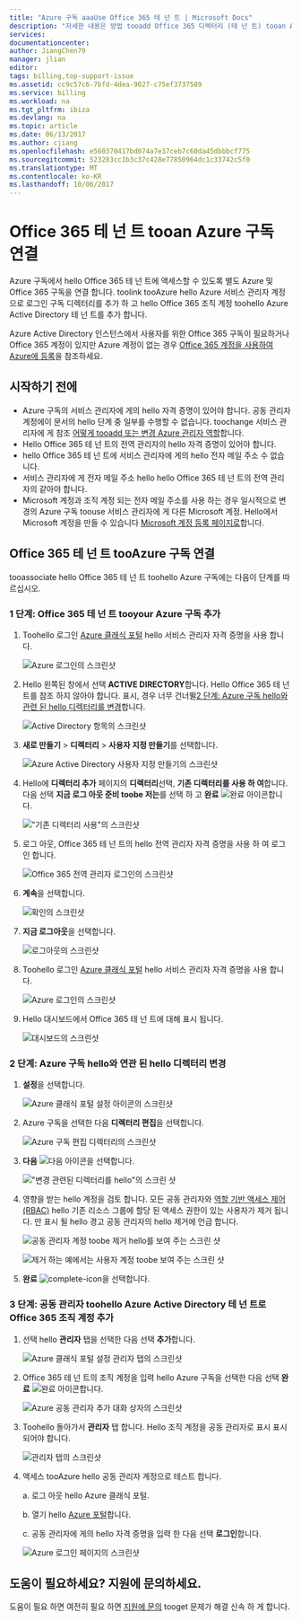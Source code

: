 ```yaml
---
title: "Azure 구독 aaaUse Office 365 테 넌 트 | Microsoft Docs"
description: "자세한 내용은 방법 tooadd Office 365 디렉터리 (테 넌 트) tooan Azure 구독."
services: 
documentationcenter: 
author: JiangChen79
manager: jlian
editor: 
tags: billing,top-support-issue
ms.assetid: cc9c57c6-7bfd-4dea-9027-c75ef3737589
ms.service: billing
ms.workload: na
ms.tgt_pltfrm: ibiza
ms.devlang: na
ms.topic: article
ms.date: 06/13/2017
ms.author: cjiang
ms.openlocfilehash: e560370417bd074a7e37ceb7c60da45dbbbcf775
ms.sourcegitcommit: 523283cc1b3c37c428e77850964dc1c33742c5f0
ms.translationtype: MT
ms.contentlocale: ko-KR
ms.lasthandoff: 10/06/2017
---
```

# <a name="associate-an-office-365-tenant-tooan-azure-subscription"></a>Office 365 테 넌 트 tooan Azure 구독 연결
Azure 구독에서 hello Office 365 테 넌 트에 액세스할 수 있도록 별도 Azure 및 Office 365 구독을 연결 합니다. toolink tooAzure hello Azure 서비스 관리자 계정으로 로그인 구독 디렉터리를 추가 하 고 hello Office 365 조직 계정 toohello Azure Active Directory 테 넌 트를 추가 합니다.

Azure Active Directory 인스턴스에서 사용자를 위한 Office 365 구독이 필요하거나 Office 365 계정이 있지만 Azure 계정이 없는 경우 [Office 365 계정을 사용하여 Azure에 등록](billing-use-existing-office-365-account-azure-subscription.md)을 참조하세요. 

## <a name="before-you-begin"></a>시작하기 전에
* Azure 구독의 서비스 관리자에 게의 hello 자격 증명이 있어야 합니다. 공동 관리자 계정에이 문서의 hello 단계 중 일부를 수행할 수 없습니다. toochange 서비스 관리자에 게 참조 [어떻게 tooadd 또는 변경 Azure 관리자 역할](billing-add-change-azure-subscription-administrator.md#change-service-administrator-for-a-subscription)합니다.
* Hello Office 365 테 넌 트의 전역 관리자의 hello 자격 증명이 있어야 합니다.
* hello Office 365 테 넌 트에 서비스 관리자에 게의 hello 전자 메일 주소 수 없습니다.
* 서비스 관리자에 게 전자 메일 주소 hello hello Office 365 테 넌 트의 전역 관리자의 같아야 합니다.
* Microsoft 계정과 조직 계정 되는 전자 메일 주소를 사용 하는 경우 일시적으로 변경의 Azure 구독 toouse 서비스 관리자에 게 다른 Microsoft 계정. Hello에서 Microsoft 계정을 만들 수 있습니다 [Microsoft 계정 등록 페이지로](https://signup.live.com/)합니다.

## <a name="link-office-365-tenant-tooazure-subscription"></a>Office 365 테 넌 트 tooAzure 구독 연결
tooassociate hello Office 365 테 넌 트 toohello Azure 구독에는 다음이 단계를 따르십시오.

### <a name="step-1-add-office-365-tenant-tooyour-azure-subscription"></a>1 단계: Office 365 테 넌 트 tooyour Azure 구독 추가

1. Toohello 로그인 [Azure 클래식 포털](https://manage.windowsazure.com/) hello 서비스 관리자 자격 증명을 사용 합니다.

    ![Azure 로그인의 스크린샷](./media/billing-add-office-365-tenant-to-azure-subscription/s313_azure-sign-in-service-admin.png)

2. Hello 왼쪽된 창에서 선택 **ACTIVE DIRECTORY**합니다. Hello Office 365 테 넌 트를 참조 하지 않아야 합니다. 표시, 경우 너무 건너뛸[2 단계: Azure 구독 hello와 관련 된 hello 디렉터리를 변경](#Step2)합니다.
   
   ![Active Directory 항목의 스크린샷](./media/billing-add-office-365-tenant-to-azure-subscription/s35-classic-portal-active-directory-entry.png)

3. **새로 만들기** > **디렉터리** > **사용자 지정 만들기**를 선택합니다.
   
    ![Azure Active Directory 사용자 지정 만들기의 스크린샷](./media/billing-add-office-365-tenant-to-azure-subscription/s37-aad-custom-create.png)
   
4. Hello에 **디렉터리 추가** 페이지의 **디렉터리**선택, **기존 디렉터리를 사용 하 여**합니다. 다음 선택 **지금 로그 아웃 준비 toobe 저는**를 선택 하 고 **완료** ![완료 아이콘](./media/billing-add-office-365-tenant-to-azure-subscription/s38_complete-icon.png)합니다.
   
    !["기존 디렉터리 사용"의 스크린샷](./media/billing-add-office-365-tenant-to-azure-subscription/s39_add-directory-use-existing.png)
   
5. 로그 아웃, Office 365 테 넌 트의 hello 전역 관리자 자격 증명을 사용 하 여 로그인 합니다.
   
    ![Office 365 전역 관리자 로그인의 스크린샷](./media/billing-add-office-365-tenant-to-azure-subscription/s310_sign-in-global-admin-office-365.png)
   
6. **계속**을 선택합니다.
   
    ![확인의 스크린샷](./media/billing-add-office-365-tenant-to-azure-subscription/s311_use-contoso-directory-azure-verify.png)
   
7. **지금 로그아웃**을 선택합니다.
   
    ![로그아웃의 스크린샷](./media/billing-add-office-365-tenant-to-azure-subscription/s312_use-contoso-directory-azure-confirm-and-sign-out.png)
   
8. Toohello 로그인 [Azure 클래식 포털](https://manage.windowsazure.com/) hello 서비스 관리자 자격 증명을 사용 합니다.
   
    ![Azure 로그인의 스크린샷](./media/billing-add-office-365-tenant-to-azure-subscription/s313_azure-sign-in-service-admin.png)
   
9. Hello 대시보드에서 Office 365 테 넌 트에 대해 표시 됩니다.
   
    ![대시보드의 스크린샷](./media/billing-add-office-365-tenant-to-azure-subscription/s314_office-365-tenant-appear-in-azure.png)

### <a name="Step2"></a>2 단계: Azure 구독 hello와 연관 된 hello 디렉터리 변경
   
1. **설정**을 선택합니다.
   
    ![Azure 클래식 포털 설정 아이콘의 스크린샷](./media/billing-add-office-365-tenant-to-azure-subscription/s315_azure-classic-portal-settings-icon.png)
   
2. Azure 구독을 선택한 다음 **디렉터리 편집**을 선택합니다.

    ![Azure 구독 편집 디렉터리의 스크린샷](./media/billing-add-office-365-tenant-to-azure-subscription/s316_azure-subscription-edit-directory.png)
   
3. **다음** ![다음 아이콘](./media/billing-add-office-365-tenant-to-azure-subscription/s317_next-icon.png)을 선택합니다.
   
    !["변경 관련된 디렉터리를 hello"의 스크린 샷](./media/billing-add-office-365-tenant-to-azure-subscription/s318_azure-change-associated-directory.png)
   
4. 영향을 받는 hello 계정을 검토 합니다. 모든 공동 관리자와 [역할 기반 액세스 제어 (RBAC)](../active-directory/role-based-access-control-configure.md) hello 기존 리소스 그룹에 할당 된 액세스 권한이 있는 사용자가 제거 됩니다. 만 표시 될 hello 경고 공동 관리자의 hello 제거에 언급 합니다.
      
    ![공동 관리자 계정 toobe 제거 hello를 보여 주는 스크린 샷](./media/billing-add-office-365-tenant-to-azure-subscription/s322_azure-confirm-directory-mapping.png)
   
    ![제거 하는 예에서는 사용자 계정 toobe 보여 주는 스크린 샷](./media/billing-add-office-365-tenant-to-azure-subscription/s325_assigned-users-removed-resource-groups.png)
   
5. **완료** ![complete-icon](./media/billing-add-office-365-tenant-to-azure-subscription/s38_complete-icon.png)을 선택합니다.

### <a name="step-3-add-your-office-365-organizational-accounts-as-co-administrators-toohello-azure-active-directory-tenant"></a>3 단계: 공동 관리자 toohello Azure Active Directory 테 넌 트로 Office 365 조직 계정 추가
   
1. 선택 hello **관리자** 탭을 선택한 다음 선택 **추가**합니다.
   
    ![Azure 클래식 포털 설정 관리자 탭의 스크린샷](./media/billing-add-office-365-tenant-to-azure-subscription/s319_azure-classic-portal-settings-administrators.png)
   
2. Office 365 테 넌 트의 조직 계정을 입력 hello Azure 구독을 선택한 다음 선택 **완료** ![완료 아이콘](./media/billing-add-office-365-tenant-to-azure-subscription/s38_complete-icon.png)합니다.
   
    ![Azure 공동 관리자 추가 대화 상자의 스크린샷](./media/billing-add-office-365-tenant-to-azure-subscription/s320_azure-add-co-administrator.png)
   
3. Toohello 돌아가서 **관리자** 탭 합니다. Hello 조직 계정을 공동 관리자로 표시 표시 되어야 합니다.
   
    ![관리자 탭의 스크린샷](./media/billing-add-office-365-tenant-to-azure-subscription/s321_azure-co-administrator-added.png)
4.  액세스 tooAzure hello 공동 관리자 계정으로 테스트 합니다.
   
    a. 로그 아웃 hello Azure 클래식 포털.
   
    b. 열기 hello [Azure 포털](https://portal.azure.com/)합니다.
   
    c. 공동 관리자에 게의 hello 자격 증명을 입력 한 다음 선택 **로그인**합니다.
   
    ![Azure 로그인 페이지의 스크린샷](./media/billing-add-office-365-tenant-to-azure-subscription/s324_azure-sign-in-with-co-admin.png)

## <a name="need-help-contact-support"></a>도움이 필요하세요? 지원에 문의하세요.
도움이 필요 하면 여전히 필요 하면 [지원에 문의](https://portal.azure.com/?#blade/Microsoft_Azure_Support/HelpAndSupportBlade) tooget 문제가 해결 신속 하 게 합니다.


